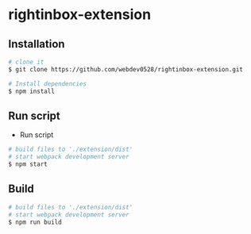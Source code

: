 # rightinbox-extension

## Installation

```bash
# clone it
$ git clone https://github.com/webdev0528/rightinbox-extension.git

# Install dependencies
$ npm install
```

## Run script

* Run script
```bash
# build files to './extension/dist'
# start webpack development server
$ npm start
```

## Build

```bash
# build files to './extension/dist'
# start webpack development server
$ npm run build
```
